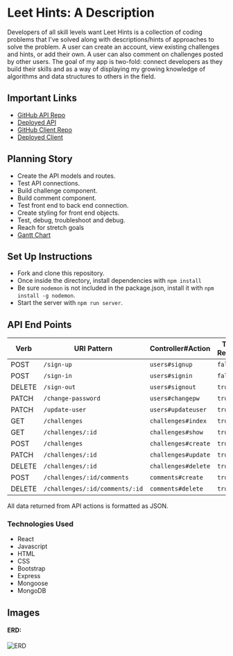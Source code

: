 # Leet Hints: A Description

Developers of all skill levels want
Leet Hints is a collection of coding problems that I've solved along with descriptions/hints of approaches to solve the problem. A user can create an account, view existing challenges and hints, or add their own. A user can also comment on challenges posted by other users. The goal of my app is two-fold: connect developers as they build their skills and as a way of displaying my growing knowledge of algorithms and data structures to others in the field.

## Important Links

- [GitHub API Repo](https://github.com/adamrturman/leet-hints-api)
- [Deployed API](https://nameless-anchorage-32520.herokuapp.com)
- [GitHub Client Repo](https://github.com/adamrturman/leet-hints-client)
- [Deployed Client](https://adamrturman.github.io/leet-hints-client/#/)

## Planning Story

- Create the API models and routes.
- Test API connections.
- Build challenge component.
- Build comment component.
- Test front end to back end connection.
- Create styling for front end objects.
- Test, debug, troubleshoot and debug.
- Reach for stretch goals
- [Gantt Chart](https://docs.google.com/spreadsheets/d/1jMsdbGDk3BtpUTYFcJaJ0UisjW4lh4EhNEzdovmv4jI/edit?usp=sharing)

## Set Up Instructions
- Fork and clone this repository.
- Once inside the directory, install dependencies with `npm install`
- Be sure `nodemon` is not included in the package.json, install it with `npm install -g nodemon`.
- Start the server with `npm run server`.

## API End Points

| Verb   | URI Pattern                    | Controller#Action   | Token Required |
|--------|--------------------------------|---------------------|-------------|
| POST   | `/sign-up`                     | `users#signup`      | `false`     |
| POST   | `/sign-in`                     | `users#signin`      | `false`     |
| DELETE | `/sign-out`                    | `users#signout`     | `true`      |
| PATCH  | `/change-password`             | `users#changepw`    | `true`      |
| PATCH  | `/update-user`                 | `users#updateuser`  | `true`      |
| GET    | `/challenges`                  | `challenges#index`  | `true`      |
| GET    | `/challenges/:id`              | `challenges#show`   | `true`      |
| POST   | `/challenges`                  | `challenges#create` | `true`      |
| PATCH  | `/challenges/:id`              | `challenges#update` | `true`      |
| DELETE | `/challenges/:id`              | `challenges#delete` | `true`      |
| POST   | `/challenges/:id/comments`     | `comments#create`   | `true`      |
| DELETE | `/challenges/:id/comments/:id` | `comments#delete`   | `true`      |


All data returned from API actions is formatted as JSON.

### Technologies Used

- React
- Javascript
- HTML
- CSS
- Bootstrap
- Express
- Mongoose
- MongoDB

## Images

#### ERD:

![ERD](https://user-images.githubusercontent.com/67024033/93880186-aa487c00-fca2-11ea-9340-de66916f2164.png)
